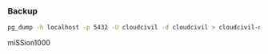 ### Backup

```sh
pg_dump -h localhost -p 5432 -U cloudcivil -d cloudcivil > cloudcivil-db-jan-24-24.sql

```

miSSion1000
